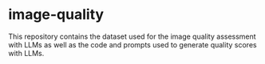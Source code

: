 # image-quality
This repository contains the dataset used for the image quality assessment with LLMs as well as the code and prompts used to generate quality scores with LLMs.
